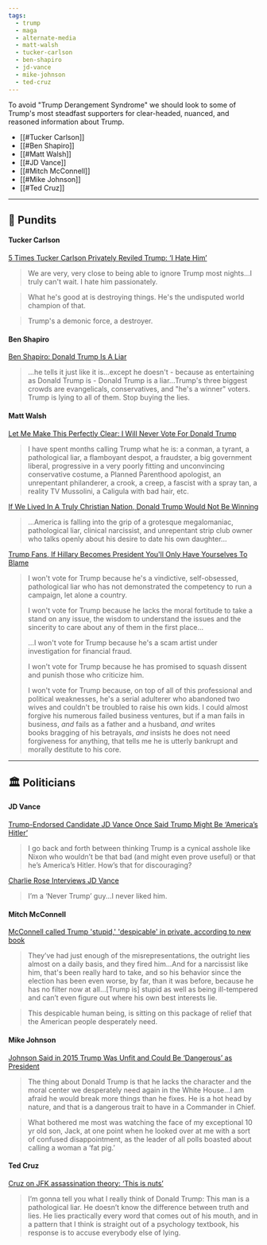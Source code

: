 ```yaml
---
tags:
  - trump
  - maga
  - alternate-media
  - matt-walsh
  - tucker-carlson
  - ben-shapiro
  - jd-vance
  - mike-johnson
  - ted-cruz
---
```

To avoid "Trump Derangement Syndrome" we should look to some of Trump's most steadfast supporters for clear-headed, nuanced, and reasoned information about Trump.

- [[#Tucker Carlson]]
- [[#Ben Shapiro]]
- [[#Matt Walsh]]
- [[#JD Vance]]
- [[#Mitch McConnell]]
- [[#Mike Johnson]]
- [[#Ted Cruz]]

---
## 📢 Pundits

#### Tucker Carlson

[5 Times Tucker Carlson Privately Reviled Trump: ‘I Hate Him’](https://www.nytimes.com/2023/03/08/business/media/tucker-carlson-trump.html)

>We are very, very close to being able to ignore Trump most nights...I truly can't wait. I hate him passionately.

>What he's good at is destroying things. He's the undisputed world champion of that.

>Trump's a demonic force, a destroyer.

#### Ben Shapiro

[Ben Shapiro: Donald Trump Is A Liar](https://www.youtube.com/watch?v=yX5dBzxKNOw)

>...he tells it just like it is...except he doesn't - because as entertaining as Donald Trump is - Donald Trump is a liar...Trump's three biggest crowds are evangelicals,  conservatives, and "he's a winner" voters. Trump is lying to all of them. Stop buying the lies.

#### Matt Walsh

[Let Me Make This Perfectly Clear: I Will Never Vote For Donald Trump](https://archive.ph/2020.06.22-164906/https://www.theblaze.com/contributions/let-me-make-this-perfectly-clear-i-will-never-vote-for-donald-trump#selection-1137.0-1137.383)

>I have spent months calling Trump what he is: a conman, a tyrant, a pathological liar, a flamboyant despot, a fraudster, a big government liberal, progressive in a very poorly fitting and unconvincing conservative costume, a Planned Parenthood apologist, an unrepentant philanderer, a crook, a creep, a fascist with a spray tan, a reality TV Mussolini, a Caligula with bad hair, etc.

[If We Lived In A Truly Christian Nation, Donald Trump Would Not Be Winning](https://www.theblaze.com/contributions/if-we-lived-in-a-truly-christian-nation-donald-trump-would-not-be-winning)

>...America is falling into the grip of a grotesque megalomaniac, pathological liar, clinical narcissist, and unrepentant strip club owner who talks openly about his desire to date his own daughter...

[Trump Fans, If Hillary Becomes President You'll Only Have Yourselves To Blame](https://www.theblaze.com/contributions/trump-fans-if-hillary-becomes-president-youll-only-have-yourselves-to-blame)

>I won't vote for Trump because he's a vindictive, self-obsessed, pathological liar who has not demonstrated the competency to run a campaign, let alone a country.
>
>I won't vote for Trump because he lacks the moral fortitude to take a stand on any issue, the wisdom to understand the issues and the sincerity to care about any of them in the first place...
>
>...I won't vote for Trump because he's a scam artist under investigation for financial fraud.
>
>I won't vote for Trump because he has promised to squash dissent and punish those who criticize him.
>
>I won't vote for Trump because, on top of all of this professional and political weaknesses, he's a serial adulterer who abandoned two wives and couldn't be troubled to raise his own kids. I could almost forgive his numerous failed business ventures, but if a man fails in business, _and_ fails as a father and a husband, _and_ writes books bragging of his betrayals, _and_ insists he does not need forgiveness for anything, that tells me he is utterly bankrupt and morally destitute to his core.

---

## 🏛️ Politicians

#### JD Vance

[Trump-Endorsed Candidate JD Vance Once Said Trump Might Be ‘America’s Hitler’](https://www.vice.com/en/article/jd-vance-trump-messages/)

>I go back and forth between thinking Trump is a cynical asshole like Nixon who wouldn’t be that bad (and might even prove useful) or that he’s America’s Hitler. How’s that for discouraging?

[Charlie Rose Interviews JD Vance](https://charlierose.com/videos/29349)

>I’m a ‘Never Trump’ guy...I never liked him.

#### Mitch McConnell

[McConnell called Trump 'stupid,' 'despicable' in private, according to new book](https://abcnews.go.com/US/wireStory/mcconnell-called-trump-stupid-despicable-private-after-2020-114884151)

>They’ve had just enough of the misrepresentations, the outright lies almost on a daily basis, and they fired him...And for a narcissist like him, that's been really hard to take, and so his behavior since the election has been even worse, by far, than it was before, because he has no filter now at all...[Trump is] stupid as well as being ill-tempered and can’t even figure out where his own best interests lie.

>This despicable human being, is sitting on this package of relief that the American people desperately need.

#### Mike Johnson

[Johnson Said in 2015 Trump Was Unfit and Could Be ‘Dangerous’ as President](https://www.nytimes.com/2023/11/14/us/politics/mike-johnson-donald-trump.html)

>The thing about Donald Trump is that he lacks the character and the moral center we desperately need again in the White House...I am afraid he would break more things than he fixes. He is a hot head by nature, and that is a dangerous trait to have in a Commander in Chief.

>What bothered me most was watching the face of my exceptional 10 yr old son, Jack, at one point when he looked over at me with a sort of confused disappointment, as the leader of all polls boasted about calling a woman a ‘fat pig.’

#### Ted Cruz

[Cruz on JFK assassination theory: ‘This is nuts’](https://www.politico.com/story/2016/05/ted-cruz-jfk-assassination-trump-222736)

>I’m gonna tell you what I really think of Donald Trump: This man is a pathological liar. He doesn’t know the difference between truth and lies. He lies practically every word that comes out of his mouth, and in a pattern that I think is straight out of a psychology textbook, his response is to accuse everybody else of lying.